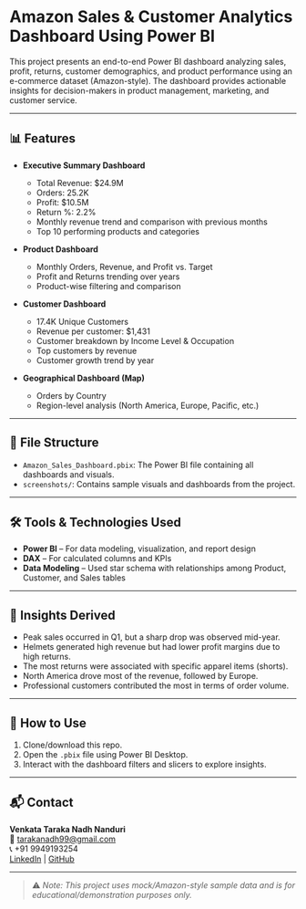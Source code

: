 # Amazon Sales & Customer Analytics Dashboard Using Power BI

This project presents an end-to-end Power BI dashboard analyzing sales, profit, returns, customer demographics, and product performance using an e-commerce dataset (Amazon-style). The dashboard provides actionable insights for decision-makers in product management, marketing, and customer service.

---

## 📊 Features

- **Executive Summary Dashboard**
  - Total Revenue: $24.9M
  - Orders: 25.2K
  - Profit: $10.5M
  - Return %: 2.2%
  - Monthly revenue trend and comparison with previous months
  - Top 10 performing products and categories

- **Product Dashboard**
  - Monthly Orders, Revenue, and Profit vs. Target
  - Profit and Returns trending over years
  - Product-wise filtering and comparison

- **Customer Dashboard**
  - 17.4K Unique Customers
  - Revenue per customer: $1,431
  - Customer breakdown by Income Level & Occupation
  - Top customers by revenue
  - Customer growth trend by year

- **Geographical Dashboard (Map)**
  - Orders by Country
  - Region-level analysis (North America, Europe, Pacific, etc.)

---

## 📁 File Structure

- `Amazon_Sales_Dashboard.pbix`: The Power BI file containing all dashboards and visuals.
- `screenshots/`: Contains sample visuals and dashboards from the project.

---

## 🛠️ Tools & Technologies Used

- **Power BI** – For data modeling, visualization, and report design
- **DAX** – For calculated columns and KPIs
- **Data Modeling** – Used star schema with relationships among Product, Customer, and Sales tables

---

## 🚀 Insights Derived

- Peak sales occurred in Q1, but a sharp drop was observed mid-year.
- Helmets generated high revenue but had lower profit margins due to high returns.
- The most returns were associated with specific apparel items (shorts).
- North America drove most of the revenue, followed by Europe.
- Professional customers contributed the most in terms of order volume.

---

## 📌 How to Use

1. Clone/download this repo.
2. Open the `.pbix` file using Power BI Desktop.
3. Interact with the dashboard filters and slicers to explore insights.

---

## 📬 Contact

**Venkata Taraka Nadh Nanduri**  
📧 tarakanadh99@gmail.com  
📞 +91 9949193254  
[LinkedIn](https://www.linkedin.com/in/venkata-taraka-nadh-nanduri-39a069294) | [GitHub](https://github.com/tarakanadhnanduri99)

---

> ⚠️ *Note: This project uses mock/Amazon-style sample data and is for educational/demonstration purposes only.*
